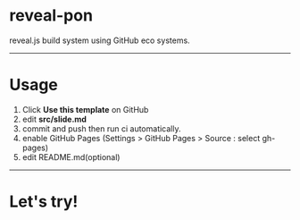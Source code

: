 # reveal-pon

reveal.js build system
using GitHub eco systems.

---

# Usage

1. Click **Use this template** on GitHub
2. edit **src/slide.md**
3. commit and push then run ci automatically.
4. enable GitHub Pages (Settings > GitHub Pages > Source : select gh-pages)
5. edit README.md(optional)

---


# Let's try!
